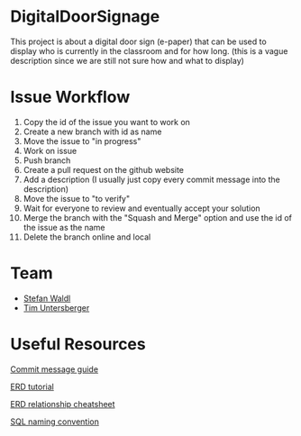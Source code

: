 # DigitalDoorSignage

This project is about a digital door sign (e-paper) that can be used to display who is currently in the classroom and for how long. (this is a vague description since we are still not sure how and what to display)

# Issue Workflow

1. Copy the id of the issue you want to work on
2. Create a new branch with id as name
3. Move the issue to "in progress"
4. Work on issue
5. Push branch
6. Create a pull request on the github website
7. Add a description (I usually just copy every commit message into the description)
8. Move the issue to "to verify"
9. Wait for everyone to review and eventually accept your solution
10. Merge the branch with the "Squash and Merge" option and use the id of the issue as the name
11. Delete the branch online and local

# Team

* [Stefan Waldl](https://github.com/StefanWaldl)
* [Tim Untersberger](https://github.com/TimUntersberger)

# Useful Resources

[Commit message guide](https://chris.beams.io/posts/git-commit/)

[ERD tutorial](https://www.youtube.com/watch?v=QpdhBUYk7Kk)

[ERD relationship cheatsheet](https://www.vivekmchawla.com/erd-crows-foot-relationship-symbols-cheat-sheet/)

[SQL naming convention](https://www.xaprb.com/blog/2008/10/26/the-power-of-a-good-sql-naming-convention/)
